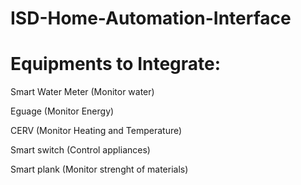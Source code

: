 # ISD-Home-Automation-Interface

# Equipments to Integrate:

Smart Water Meter (Monitor water)

Eguage (Monitor Energy)

CERV (Monitor Heating and Temperature)

Smart switch (Control appliances)

Smart plank (Monitor strenght of materials)
 
